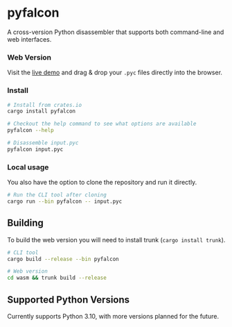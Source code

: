 # pyfalcon

A cross-version Python disassembler that supports both command-line and web interfaces.

### Web Version

Visit the [live demo](https://pyfalcon.svenskithesource.be) and drag & drop your `.pyc` files directly into the browser.

### Install
```bash
# Install from crates.io
cargo install pyfalcon

# Checkout the help command to see what options are available
pyfalcon --help

# Disassemble input.pyc
pyfalcon input.pyc
```

### Local usage
You also have the option to clone the repository and run it directly.

```bash
# Run the CLI tool after cloning
cargo run --bin pyfalcon -- input.pyc
```

## Building

To build the web version you will need to install trunk (`cargo install trunk`).

```bash
# CLI tool
cargo build --release --bin pyfalcon

# Web version
cd wasm && trunk build --release
```

## Supported Python Versions

Currently supports Python 3.10, with more versions planned for the future.